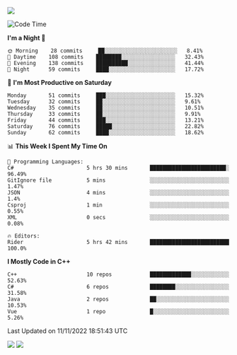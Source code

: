 ![](https://komarev.com/ghpvc/?username=lilpidgey&color=red)
<!--START_SECTION:waka-->
![Code Time](http://img.shields.io/badge/Code%20Time-1%2C359%20hrs%2041%20mins-blue)

**I'm a Night 🦉** 

```text
🌞 Morning    28 commits     ██░░░░░░░░░░░░░░░░░░░░░░░   8.41% 
🌆 Daytime    108 commits    ████████░░░░░░░░░░░░░░░░░   32.43% 
🌃 Evening    138 commits    ██████████░░░░░░░░░░░░░░░   41.44% 
🌙 Night      59 commits     ████░░░░░░░░░░░░░░░░░░░░░   17.72%

```
📅 **I'm Most Productive on Saturday** 

```text
Monday       51 commits     ███░░░░░░░░░░░░░░░░░░░░░░   15.32% 
Tuesday      32 commits     ██░░░░░░░░░░░░░░░░░░░░░░░   9.61% 
Wednesday    35 commits     ██░░░░░░░░░░░░░░░░░░░░░░░   10.51% 
Thursday     33 commits     ██░░░░░░░░░░░░░░░░░░░░░░░   9.91% 
Friday       44 commits     ███░░░░░░░░░░░░░░░░░░░░░░   13.21% 
Saturday     76 commits     █████░░░░░░░░░░░░░░░░░░░░   22.82% 
Sunday       62 commits     ████░░░░░░░░░░░░░░░░░░░░░   18.62%

```


📊 **This Week I Spent My Time On** 

```text
💬 Programming Languages: 
C#                       5 hrs 30 mins       ████████████████████████░   96.49% 
GitIgnore file           5 mins              ░░░░░░░░░░░░░░░░░░░░░░░░░   1.47% 
JSON                     4 mins              ░░░░░░░░░░░░░░░░░░░░░░░░░   1.4% 
Csproj                   1 min               ░░░░░░░░░░░░░░░░░░░░░░░░░   0.55% 
XML                      0 secs              ░░░░░░░░░░░░░░░░░░░░░░░░░   0.08%

🔥 Editors: 
Rider                    5 hrs 42 mins       █████████████████████████   100.0%

```

**I Mostly Code in C++** 

```text
C++                      10 repos            █████████████░░░░░░░░░░░░   52.63% 
C#                       6 repos             ████████░░░░░░░░░░░░░░░░░   31.58% 
Java                     2 repos             ██░░░░░░░░░░░░░░░░░░░░░░░   10.53% 
Vue                      1 repo              █░░░░░░░░░░░░░░░░░░░░░░░░   5.26%

```



 Last Updated on 11/11/2022 18:51:43 UTC
<!--END_SECTION:waka-->
![](https://hit.yhype.me/github/profile?user_id=42968544)
![](https://komarev.com/ghpvc/?lilpidgey)
